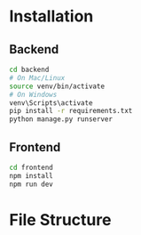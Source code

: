 # Installation

## Backend

```bash
cd backend
# On Mac/Linux
source venv/bin/activate
# On Windows
venv\Scripts\activate
pip install -r requirements.txt
python manage.py runserver
```

## Frontend

```bash
cd frontend
npm install
npm run dev
```

# File Structure
